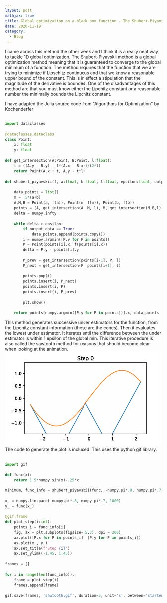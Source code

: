 ```yaml
---
layout: post
mathjax: true
title: Global optimization on a black box function - The Shubert-Piyavskii Method 
date: 2020-11-19
category:
  - Blog
---
```


I came across this method the other week and I think it is a really neat way to tackle 1D global optimization. The Shubert-Piyavskii method is a global optimization method meaning that it is guaranteed to converge to the global minimum of a function. The method requires that the function that we are trying to minimize if Lipschitz continuous and that we know a reasonable upper bound of the constant. This is in effect a stipulation that the magnitude of the derivative is bounded. One of the disadvantages of this method are that you must know either the Lipchitz constant or a reasonable number the minimally bounds the Lipchitz constant.


I have adapted the Julia source code from "Algorithms for Optimization" by Kochenderfer

```python

import dataclasses

@dataclasses.dataclass
class Point:
    x: float
    y: float

def get_intersection(A:Point, B:Point, l:float):
    t = ((A.y - B.y) - l*(A.x - B.x))/(2*l)
    return Point(A.x + t, A.y - t*l)

def shubert_piyavskii(f, a:float, b:float, l:float, epsilon:float, output_data = False):

    data_points = list()
    m = .5*(a+b)
    A,M,B = Point(a, f(a)), Point(m, f(m)), Point(b, f(b))
    points = [A, get_intersection(A, M, l), M, get_intersection(M,B,l), B]
    delta = numpy.infty

    while delta > epsilon:
        if output_data == True:
            data_points.append(points.copy())
        i = numpy.argmin([P.y for P in points])
        P = Point(points[i].x, f(points[i].x))
        delta = P.y - points[i].y

        P_prev = get_intersection(points[i-1], P, l)
        P_next = get_intersection(P, points[i+1], l)

        points.pop(i)
        points.insert(i, P_next)
        points.insert(i, P)
        points.insert(i, P_prev)

        plt.show()

    return points[numpy.argmin([P.y for P in points])].x, data_points

```
This method generates successive under estimators for the function, from the Lipchitz constant information (these are the cones). Then it evaluates the lowest under estimator. It iterates until the difference between the under estimator is within 1 epsilon of the global min. This iterative procedure is also called the sawtooth method for reasons that should become clear when looking at the animation.
![](/assets/imgs/sawtooth.gif)
The code to generate the plot is included. This uses the python gif library.

```python

import gif

def func(x):
    return 1.5*numpy.sin(x)-.25*x

minimum, func_info = shubert_piyavskii(func, -numpy.pi*.8, numpy.pi*.7, 1.75, .05, True)

x_ = numpy.linspace(-numpy.pi*.8, numpy.pi*.7, 1000)
y_ = func(x_)

@gif.frame
def plot_step(i:int):
    points_i = func_info[i]
    fig, ax = plt.subplots(figsize=(5,3), dpi = 200)
    ax.plot([P.x for P in points_i], [P.y for P in points_i])
    ax.plot(x_, y_)
    ax.set_title(f'Step {i}')
    ax.set_ylim((-1.45, 1.45))

frames = []

for i in range(len(func_info)):
    frame = plot_step(i)
    frames.append(frame)

gif.save(frames, 'sawtooth.gif', duration=5, unit='s', between='startend')

```
